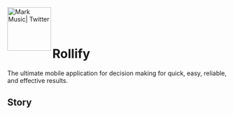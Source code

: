<img align="left" alt="Mark Music| Twitter" width="100px" src="https://i.ibb.co/vV43qJf/rollify.png" /> 

<br>
<br>
<br>

# Rollify

The ultimate mobile application for decision making for quick, easy, reliable, and effective results.

## Story



